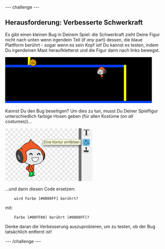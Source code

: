 --- challenge ---
## Herausforderung: Verbesserte Schwerkraft
Es gibt einen kleinen Bug in Deinem Spiel: die Schwerkraft zieht Deine Figur nicht nach unten wenn irgendein Teil (if _any_ part) dessen, die blaue Plattform berührt - sogar wenn es sein Kopf ist!  Du kannst es testen, indem Du irgendeinen Mast heraufkletterst und die Figur dann nach links bewegst.

![screenshot](images/dodge-gravity-bug.png)

Kannst Du den Bug beseitigen? Um dies zu tun, musst Du Deiner Spielfigur unterschiedlich farbige Hosen geben (für allen Kostüme (on _all_ costumes))...

![screenshot](images/dodge-trousers.png)

...und dann diesen Code ersetzen: 

```blocks
	wird Farbe [#0000FF] berührt?
```

mit:

```blocks
	Farbe [#00FF00] berührt [#0000FF]?
```

Denke daran die Verbesserung auszuprobieren, um zu testen, ob der Bug tatsächlich entfernt ist!




--- /challenge ---